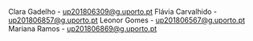 Clara Gadelho - up201806309@g.uporto.pt
Flávia Carvalhido - up201806857@g.uporto.pt
Leonor Gomes - up201806567@g.uporto.pt
Mariana Ramos - up201806869@g.uporto.pt

